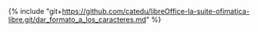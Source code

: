 {% include "git+https://github.com/catedu/libreOffice-la-suite-ofimatica-libre.git/dar_formato_a_los_caracteres.md" %}